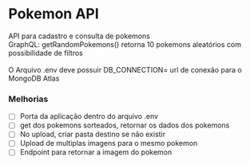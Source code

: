 # Pokemon API
API para cadastro e consulta de pokemons<br>
GraphQL: getRandomPokemons() retorna 10 pokemons aleatórios com possibilidade de filtros<br>
<br>
O Arquivo .env deve possuir DB_CONNECTION= url de conexão para o MongoDB Atlas


### Melhorias

- [ ] Porta da aplicação dentro do arquivo .env
- [ ] get dos pokemons sorteados, retornar os dados dos pokemons
- [ ] No upload, criar pasta destino se não existir
- [ ] Upload de multiplas imagens para o mesmo pokemon
- [ ] Endpoint para retornar a imagem do pokemon
